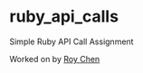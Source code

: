 # ruby_api_calls
Simple Ruby API Call Assignment

Worked on by [Roy Chen](https://github.com/roychen25)
